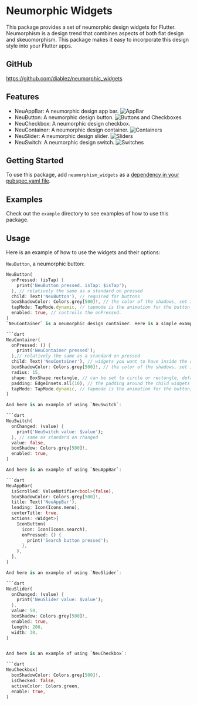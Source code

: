 # Neumorphic Widgets

This package provides a set of neumorphic design widgets for Flutter. Neumorphism is a design trend that combines aspects of both flat design and skeuomorphism. This package makes it easy to incorporate this design style into your Flutter apps.

## GitHub 
https://github.com/diablez/neumorphic_widgets

## Features

- NeuAppBar: A neumorphic design app bar.
![AppBar](https://github.com/diablez/neumorphic_widgets/blob/main/assets/appbar.png)
- NeuButton: A neumorphic design button.
![Buttons and Checkboxes](https://github.com/diablez/neumorphic_widgets/blob/main/assets/buttons.png)
- NeuCheckbox: A neumorphic design checkbox.
- NeuContainer: A neumorphic design container.
![Containers](https://github.com/diablez/neumorphic_widgets/blob/main/assets/containers.png)
- NeuSlider: A neumorphic design slider.
![Sliders](https://github.com/diablez/neumorphic_widgets/blob/main/assets/sliders.png)
- NeuSwitch: A neumorphic design switch.
![Switches](https://github.com/diablez/neumorphic_widgets/blob/main/assets/switches.png)

## Getting Started

To use this package, add `neumorphism_widgets` as a [dependency in your pubspec.yaml file](https://flutter.dev/docs/development/packages-and-plugins/using-packages).

## Examples

Check out the `example` directory to see examples of how to use this package.

## Usage

Here is an example of how to use the widgets and their options:

`NeuButton`, a neumorphic button:

```dart
NeuButton(
  onPressed: (isTap) {
    print('NeuButton pressed. isTap: $isTap');
  }, // relatively the same as a standard on pressed
  child: Text('NeuButton'), // required for buttons
  boxShadowColor: Colors.grey[500]!, // the color of the shadows, set it as the parent widget color
  tapMode: TapMode.dynamic, // tapmode is the animation for the button.
  enabled: true, // controlls the onPressed.
)
`NeuContainer` is a neumorphic design container. Here is a simple example of using `NeuContainer`:

```dart
NeuContainer(
  onPressed: () {
    print('NeuContainer pressed');
  },// relatively the same as a standard on pressed
  child: Text('NeuContainer'), // widgets you want to have inside the container
  boxShadowColor: Colors.grey[500]!, // the color of the shadows, set it as the parent widget color
  radius: 15,
  shape: BoxShape.rectangle, // can be set to circle or rectangle, defaults to rectangle
  padding: EdgeInsets.all(10), // the padding around the child widgets in the container
  tapMode: TapMode.dynamic, // tapmode is the animation for the button, defaults to none
)

And here is an example of using `NeuSwitch`:

```dart
NeuSwitch(
  onChanged: (value) {
    print('NeuSwitch value: $value');
  }, // same as standard on changed
  value: false, 
  boxShadow: Colors.grey[500]!,
  enabled: true,
)

And here is an example of using `NeuAppBar`:

```dart
NeuAppBar(
  isScrolled: ValueNotifier<bool>(false),
  boxShadowColor: Colors.grey[500]!,
  title: Text('NeuAppBar'),
  leading: Icon(Icons.menu),
  centerTitle: true,
  actions: <Widget>[
    IconButton(
      icon: Icon(Icons.search),
      onPressed: () {
        print('Search button pressed');
      },
    ),
  ],
)

And here is an example of using `NeuSlider`:

```dart
NeuSlider(
  onChanged: (value) {
    print('NeuSlider value: $value');
  },
  value: 50,
  boxShadow: Colors.grey[500]!,
  enabled: true,
  length: 200,
  width: 30,
)


And here is an example of using `NeuCheckbox`:

```dart
NeuCheckbox(
  boxShadowColor: Colors.grey[500]!,
  isChecked: false,
  activeColor: Colors.green,
  enable: true,
)